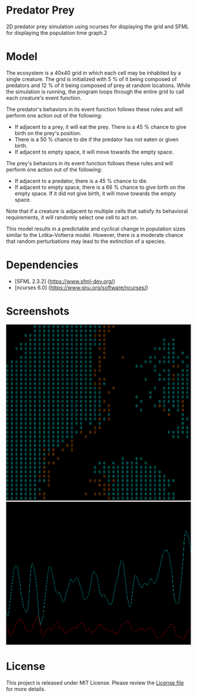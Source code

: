 # Predator Prey
2D predator prey simulation using ncurses for displaying the grid and SFML for displaying the population time graph.2

# Model
The ecosystem is a 40x40 grid in which each cell may be inhabited by a single creature. The grid is initialized with 5 % of it being composed of predators and 12 % of it being composed of prey at random locations. While the simulation is running, the program loops through the entire grid to call each creature's event function.

The predator's behaviors in its event function follows these rules and will perform one action out of the following:
- If adjacent to a prey, it will eat the prey. There is a 45 % chance to give birth on the prey's position.
- There is a 50 % chance to die if the predator has not eaten or given birth.
- If adjacent to empty space, it will move towards the empty space.

The prey's behaviors in its event function follows these rules and will perform one action out of the following:
- If adjacent to a predator, there is a 45 % chance to die.
- If adjacent to empty space, there is a 66 % chance to give birth on the empty space. If it did not give birth, it will move  towards the empty space.

Note that if a creature is adjacent to multiple cells that satisfy its behavioral requirements, it will randomly select one cell to act on.

This model results in a predictable and cyclical change in population sizes similar to the Lotka–Volterra model. However, there is a moderate chance that random perturbations may lead to the extinction of a species.


# Dependencies
- [SFML 2.3.2] (https://www.sfml-dev.org/)
- [ncurses 6.0] (https://www.gnu.org/software/ncurses/)

# Screenshots
![grid](screenshots/grid.png)
![graph](screenshots/graph.png)

# License
This project is released under MIT License. Please review the [License file](LICENSE) for more details.
